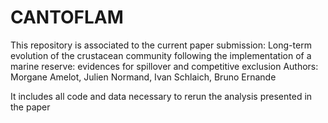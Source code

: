 # CANTOFLAM
This repository is associated to the current paper submission: Long-term evolution of the crustacean community following the implementation of a marine reserve: evidences for spillover and competitive exclusion
Authors: Morgane Amelot, Julien Normand, Ivan Schlaich, Bruno Ernande

It includes all code and data necessary to rerun the analysis presented in the paper 
